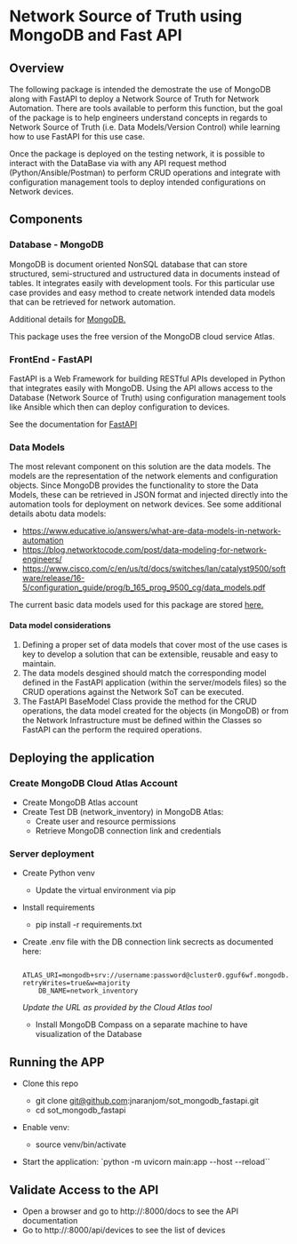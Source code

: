 # Network Source of Truth using MongoDB and Fast API

## Overview

The following package is intended the demostrate the use of MongoDB along with FastAPI to deploy a Network Source of Truth for Network Automation. There are tools available to perform this function, but the goal of the package is to help engineers understand concepts in regards to Network Source of Truth (i.e. Data Models/Version Control) while learning how to use FastAPI for this use case.

Once the package is deployed on the testing network, it is possible to interact with the DataBase via with any API request method (Python/Ansible/Postman) to perform CRUD operations and integrate with configuration management tools to deploy intended configurations on Network devices.

## Components

### Database - MongoDB

MongoDB is document oriented NonSQL database that can store structured, semi-structured and ustructured data in documents instead of tables. It integrates easily with development tools. For this particular use case provides and easy method to create network intended data models that can be retrieved for network automation.

Additional details for [MongoDB.](https://www.mongodb.com/docs/)

This package uses the free version of the MongoDB cloud service Atlas.

### FrontEnd - FastAPI

FastAPI is a Web Framework for building RESTful APIs developed in Python that integrates easily with MongoDB. Using the API allows access to the Database (Network Source of Truth) using configuration management tools like Ansible which then can deploy configuration to devices.

See the documentation for [FastAPI](https://fastapi.tiangolo.com/)

### Data Models

The most relevant component on this solution are the data models. The models are the representation of the network elements and configuration objects. Since MongoDB provides the functionality to store the Data Models, these can be retrieved in JSON format and injected directly into the automation tools for deployment on network devices. See some additional details abotu data models:

- https://www.educative.io/answers/what-are-data-models-in-network-automation
- https://blog.networktocode.com/post/data-modeling-for-network-engineers/
- https://www.cisco.com/c/en/us/td/docs/switches/lan/catalyst9500/software/release/16-5/configuration_guide/prog/b_165_prog_9500_cg/data_models.pdf

The current basic data models used for this package are stored [here.](data_models/)

#### Data model considerations

1. Defining a proper set of data models that cover most of the use cases is key to develop a solution that can be extensible, reusable and easy to maintain.
2. The data models desgined should match the corresponding model defined in the FastAPI application (within the server/models files) so the CRUD operations against the Network SoT can be executed.
3. The FastAPI BaseModel Class provide the method for the CRUD operations, the data model created for the objects (in MongoDB) or from the Network Infrastructure must be defined within the Classes so FastAPI can the perform the required operations.

## Deploying the application

### Create MongoDB Cloud Atlas Account

 - Create MongoDB Atlas account
 - Create Test DB (network_inventory) in MongoDB Atlas:
    - Create user and resource permissions
    - Retrieve MongoDB connection link and credentials

### Server deployment

 - Create Python venv
    - Update the virtual environment via pip
 - Install requirements
    - pip install -r requirements.txt
 - Create .env file with the DB connection link secrects as documented here:

    ```shell
        ATLAS_URI=mongodb+srv://username:password@cluster0.gguf6wf.mongodb.net/?retryWrites=true&w=majority
        DB_NAME=network_inventory
    ```
    *Update the URL as provided by the Cloud Atlas tool*
    - Install MongoDB Compass on a separate machine to have visualization of the Database

## Running the APP
 - Clone this repo
    - git clone git@github.com:jnaranjom/sot_mongodb_fastapi.git
    - cd sot_mongodb_fastapi

 - Enable venv:
    - source venv/bin/activate

 - Start the application: `python -m uvicorn main:app --host <your-server-ip> --reload``

## Validate Access to the API

 - Open a browser and go to http://<your-server-ip>:8000/docs to see the API documentation
 - Go to http://<your-server-ip>:8000/api/devices to see the list of devices
